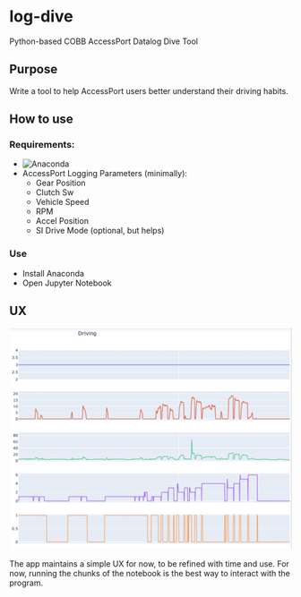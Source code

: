 # log-dive
Python-based COBB AccessPort Datalog Dive Tool

## Purpose
Write a tool to help AccessPort users better understand their driving habits.

## How to use
### Requirements:
- ![Anaconda](https://anaconda.org/anaconda/python)
- AccessPort Logging Parameters (minimally):
  - Gear Position
  - Clutch Sw
  - Vehicle Speed
  - RPM
  - Accel Position
  - SI Drive Mode (optional, but helps)
  
### Use
- Install Anaconda
- Open Jupyter Notebook
 
 ## UX
 
 ![UX_1](/screenshots/ux_1.png?raw=true "UX Ex.")
 
 The app maintains a simple UX for now, to be refined with time and use.
 For now, running the chunks of the notebook is the best way to interact with the program.

 
 
 
